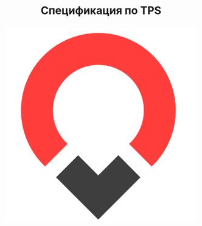 <h1 align="center"> Спецификация по TPS</p>

<p  align="center"><img src="pages/img/pplogo.svg" alt=""></p>

